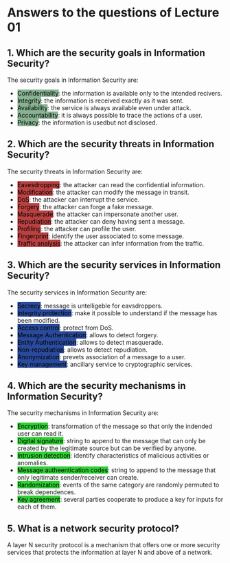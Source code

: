 # Answers to the questions of Lecture 01

## 1. Which are the security goals in Information Security?
The security goals in Information Security are:
- <mark style="background-color: #88b392">Confidentiality</mark>: the information is available only to the intended recivers.
- <mark style="background-color: #88b392">Integrity</mark>: the information is received exactly as it was sent.
- <mark style="background-color: #88b392">Availability</mark>: the service is always available even under attack.
- <mark style="background-color: #88b392">Accountability</mark>: it is always possible to trace the actions of a user.
- <mark style="background-color: #88b392">Privacy</mark>: the information is usedbut not disclosed.

## 2. Which are the security threats in Information Security?
The security threats in Information Security are:
- <mark style="background-color: #ba4141">Eavesdropping</mark>: the attacker can read the confidential information.
- <mark style="background-color: #ba4141">Modification</mark>: the attacker can modify the message in transit.
- <mark style="background-color: #ba4141">DoS</mark>: the attacker can interrupt the service.
- <mark style="background-color: #ba4141">Forgery</mark>: the attacker can forge a fake message.
- <mark style="background-color: #ba4141">Masquerade</mark>: the attacker can impersonate another user.
- <mark style="background-color: #ba4141">Repudiation</mark>: the attacker can deny having sent a message.
- <mark style="background-color: #ba4141">Profiling</mark>: the attacker can profile the user.
- <mark style="background-color: #ba4141">Fingerprint</mark>: identify the user associated to some message.
- <mark style="background-color: #ba4141">Traffic analysis</mark>: the attacker can infer information from the traffic.

## 3. Which are the security services in Information Security?
The security services in Information Security are:
- <mark style="background-color: #2a4a9c">Secrecy</mark>: message is untelligeble for eavsdroppers.
- <mark style="background-color: #2a4a9c">Integrity protection</mark>: make it possible to understand if the message has been modified.
- <mark style="background-color: #2a4a9c">Access control</mark>: protect from DoS.
- <mark style="background-color: #2a4a9c">Message Authentication</mark>: allows to detect forgery.
- <mark style="background-color: #2a4a9c">Entity Authentication</mark>: allows to detect masquerade.
- <mark style="background-color: #2a4a9c">Non-repudiation</mark>: allows to detect repudiation.
- <mark style="background-color: #2a4a9c">Anonymization</mark>: prevets association of a message to a user.
- <mark style="background-color: #2a4a9c">Key management</mark>: ancillary service to cryptographic services.

## 4. Which are the security mechanisms in Information Security?
The security mechanisms in Information Security are:
- <mark style="background-color: #30d135">Encryption</mark>: transformation of the message so that only the indended user can read it.
- <mark style="background-color: #30d135">Digital signature</mark>: string to append to the message that can only be created by the legitimate source but can be verified by anyone.
- <mark style="background-color: #30d135">Intrusion detection</mark>: identify characteristics of malicious activities or anomalies. 
- <mark style="background-color: #30d135">Message autheentication codes</mark>: string to append to the message that only legitimate sender/receiver can create.
- <mark style="background-color: #30d135">Randomization</mark>: events of the same category are randomly permuted to break dependences.
- <mark style="background-color: #30d135">Key agreement</mark>: several parties cooperate to produce a key for inputs for each of them.

## 5. What is a network security protocol?
A layer N security protocol is a mechanism that offers one or more security services that protects the information at layer N and above of a network.